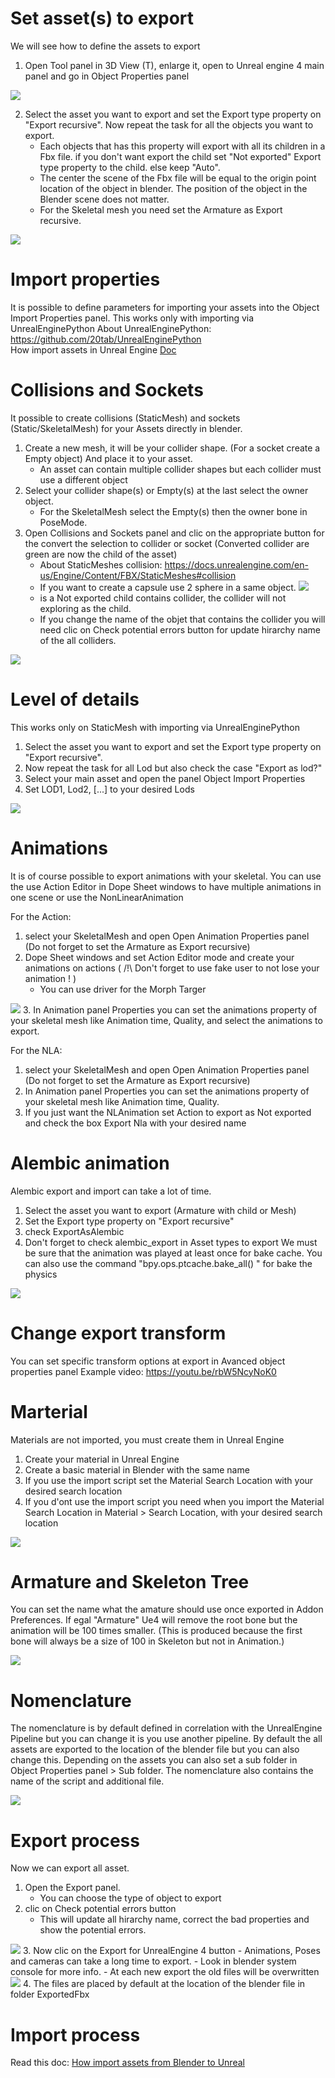 # Set asset(s) to export
We will see how to define the assets to export

1. Open Tool panel in 3D View (T), enlarge it, open to Unreal engine 4 main panel and go in Object Properties panel
<img src="https://github.com/xavier150/Blender-For-UnrealEngine-Addons/blob/master/Tuto/ExportAssetDocScreen1.jpg">

2. Select the asset you want to export and set the Export type property on "Export recursive". Now repeat the task for all the objects you want to export.
	- Each objects that has this property will export with all its children in a Fbx file. if you don't want export the child set "Not exported" Export type property to the child. else keep "Auto".
	- The center the scene of the Fbx file will be equal to the origin point location of the object in blender. The position of the object in the Blender scene does not matter.
	- For the Skeletal mesh you need set the Armature as Export recursive.

<img src="https://github.com/xavier150/Blender-For-UnrealEngine-Addons/blob/master/Tuto/ExportAssetDocScreen2.jpg">


# Import properties
It is possible to define parameters for importing your assets into the Object Import Properties panel. This works only with importing via UnrealEnginePython
About UnrealEnginePython: https://github.com/20tab/UnrealEnginePython </br>
How import assets in Unreal Engine [Doc](https://github.com/xavier150/Blender-For-UnrealEngine-Addons/blob/master/Tuto/How%20import%20assets%20from%20Blender%20to%20Unreal.md)


# Collisions and Sockets
It possible to create collisions (StaticMesh) and sockets (Static/SkeletalMesh) for your Assets directly in blender.

1. Create a new mesh, it will be your collider shape. (For a socket create a Empty object) And place it to your asset. 
	- An asset can contain multiple collider shapes but each collider must use a different object
2. Select your collider shape(s) or Empty(s) at the last select the owner object.
	- For the SkeletalMesh select the Empty(s) then the owner bone in PoseMode.
3. Open Collisions and Sockets panel and clic on the appropriate button for the convert the selection to collider or socket (Converted collider are green are now the child of the asset) 
	- About StaticMeshes collision:	https://docs.unrealengine.com/en-us/Engine/Content/FBX/StaticMeshes#collision
	- If you want to create a capsule use 2 sphere in a same object. <img src="https://github.com/xavier150/Blender-For-UnrealEngine-Addons/blob/master/Tuto/ExportAssetDocCollisionCapsule.gif">
	- is a  Not exported child contains collider, the collider will not exploring as the child.
	- If you change the name of the objet that contains the collider you will need clic on Check potential errors button for update hirarchy name of the all colliders.
<img src="https://github.com/xavier150/Blender-For-UnrealEngine-Addons/blob/master/Tuto/ExportAssetDocCollision.jpg">


# Level of details
This works only on StaticMesh with importing via UnrealEnginePython
1. Select the asset you want to export and set the Export type property on "Export recursive". 
2. Now repeat the task for all Lod but also check the case "Export as lod?"
3. Select your main asset and open the panel Object Import Properties
4. Set LOD1, Lod2, [...] to your desired Lods
<img src="https://github.com/xavier150/Blender-For-UnrealEngine-Addons/blob/master/Tuto/ExportAssetDocLods.jpg"> 


# Animations
It is of course possible to export animations with your skeletal. You can use the use Action Editor in Dope Sheet windows to have multiple animations in one scene or use the NonLinearAnimation

For the Action:
1. select your SkeletalMesh and open Open Animation Properties panel (Do not forget to set the Armature as Export recursive)
2. Dope Sheet windows and set Action Editor mode and create your animations on actions ( /!\ Don't forget to use fake user to not lose your animation ! )
	- You can use driver for the Morph Targer
<img src="https://github.com/xavier150/Blender-For-UnrealEngine-Addons/blob/master/Tuto/ExportAssetDocAction.jpg"> 
3. In Animation panel Properties you can set the animations property of your skeletal mesh like Animation time, Quality, and select the animations to export.

For the NLA:
1. select your SkeletalMesh and open Open Animation Properties panel (Do not forget to set the Armature as Export recursive)
2. In Animation panel Properties you can set the animations property of your skeletal mesh like Animation time, Quality.
3. If you just want the NLAnimation set Action to export as Not exported and check the box Export Nla with your desired name


# Alembic animation
Alembic export and import can take a lot of time.
1. Select the asset you want to export (Armature with child or Mesh) 
2. Set the Export type property on "Export recursive"
3. check ExportAsAlembic
4. Don't forget to check alembic_export in Asset types to export
We must be sure that the animation was played at least once for bake cache. You can also use the command "bpy.ops.ptcache.bake_all()
" for bake the physics 
<img src="https://github.com/xavier150/Blender-For-UnrealEngine-Addons/blob/master/Tuto/ExportAssetDocAlembic.jpg">


# Change export transform
You can set specific transform options at export in Avanced object properties panel
Example video: https://youtu.be/rbW5NcyNoK0


# Marterial
Materials are not imported, you must create them in Unreal Engine
1. Create your material in Unreal Engine 
2. Create a basic material in Blender with the same name
3. If you use the import script set the Material Search Location with your desired search location
4. If you d'ont use the import script you need when you import the Material Search Location in Material > Search Location, with your desired search location
<img src="https://github.com/xavier150/Blender-For-UnrealEngine-Addons/blob/master/Tuto/ExportAssetDocMaterial.jpg">


# Armature and Skeleton Tree
You can set the name what the amature should use once exported in Addon Preferences.
If egal "Armature" Ue4 will remove the root bone but the animation will be 100 times smaller. (This is produced because the first bone will always be a size of 100 in Skeleton but not in Animation.)

<img src="https://github.com/xavier150/Blender-For-UnrealEngine-Addons/blob/master/Tuto/ExportAssetDocSkeletonTree.jpg">


# Nomenclature 
The nomenclature is by default defined in correlation with the UnrealEngine Pipeline but you can change it is you use another pipeline.
By default the all assets are exported to the location of the blender file but you can also change this. 
Depending on the assets you can also set a sub folder in Object Properties panel > Sub folder.
The nomenclature also contains the name of the script and additional file.

<img src="https://github.com/xavier150/Blender-For-UnrealEngine-Addons/blob/master/Tuto/ExportAssetDocNomenclatureColored.jpg">

# Export process
Now we can export all asset.

1. Open the Export panel.
	- You can choose the type of object to export
2. clic on Check potential errors button
	- This will update all hirarchy name, correct the bad properties  and show the potential errors.
<img src="https://github.com/xavier150/Blender-For-UnrealEngine-Addons/blob/master/Tuto/ExportAssetDocPotentialErrors.jpg">
3. Now clic on the Export for UnrealEngine 4 button
	- Animations, Poses and cameras can take a long time to export.
	- Look in blender system console for more info.
	- At each new export the old files will be overwritten
<img src="https://github.com/xavier150/Blender-For-UnrealEngine-Addons/blob/master/Tuto/ExportAssetDocConsoleLog.jpg">
4. The files are placed by default at the location of the blender file in folder ExportedFbx

# Import process
Read this doc: [How import assets from Blender to Unreal](https://github.com/xavier150/Blender-For-UnrealEngine-Addons/blob/master/Tuto/How%20import%20assets%20from%20Blender%20to%20Unreal.md)


